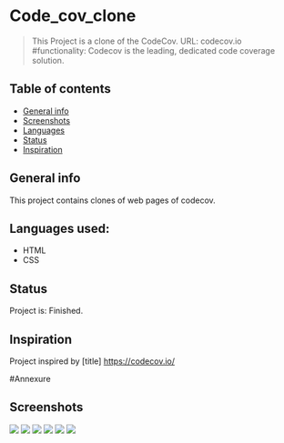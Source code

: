 # Code_cov_clone
> This Project is a clone of the CodeCov.
>URL: codecov.io  
#functionality: Codecov is the leading, dedicated code coverage solution. 
## Table of contents
* [General info](#general-info)
* [Screenshots](#screenshots)
* [Languages](#languages)
* [Status](#status)
* [Inspiration](#inspiration)

## General info
   This project contains clones of web pages of codecov.

## Languages used:
* HTML
* CSS

## Status
Project is: Finished.

## Inspiration
Project inspired by [title] https://codecov.io/


#Annexure
## Screenshots 

   ![](https://github.com/AnayBhoraskar/TEAM_IRON/blob/main/new_unit_1_evaluation__raedme_images/Screenshot_2020-11-26%20The%20Leading%20Code%20Coverage%20Solution%20codecov.png)
   ![](https://github.com/AnayBhoraskar/TEAM_IRON/blob/main/new_unit_1_evaluation__raedme_images/Screenshot_2020-11-26%20The%20Leading%20Code%20Coverage%20Solution%20codecov(1).png)
  ![](https://github.com/AnayBhoraskar/TEAM_IRON/blob/main/new_unit_1_evaluation__raedme_images/Screenshot_2020-11-26%20Pricing.png)
  ![](https://github.com/AnayBhoraskar/TEAM_IRON/blob/main/new_unit_1_evaluation__raedme_images/Screenshot_2020-11-26%20Document.png)
  ![](https://github.com/AnayBhoraskar/TEAM_IRON/blob/main/new_unit_1_evaluation__raedme_images/Screenshot_2020-11-26%20Login.png)
  ![](https://github.com/AnayBhoraskar/TEAM_IRON/blob/main/new_unit_1_evaluation__raedme_images/Screenshot_2020-11-26%20Login(1).png)


 
 
